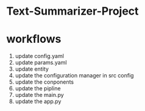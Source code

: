 # Text-Summarizer-Project

# workflows

1. update config.yaml
2. update params.yaml
3. update entity
4. update the configuration manager in src config
5. update the conponents
6. update the pipline
7. update the main.py
8. update the app.py